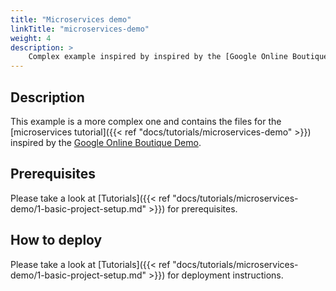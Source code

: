```yaml
---
title: "Microservices demo"
linkTitle: "microservices-demo"
weight: 4
description: >
    Complex example inspired by inspired by the [Google Online Boutique Demo](https://github.com/GoogleCloudPlatform/microservices-demo).
---
```

## Description
This example is a more complex one and contains the files for the
[microservices tutorial]({{< ref "docs/tutorials/microservices-demo" >}}) inspired by the
[Google Online Boutique Demo](https://github.com/GoogleCloudPlatform/microservices-demo).

## Prerequisites
Please take a look at [Tutorials]({{< ref "docs/tutorials/microservices-demo/1-basic-project-setup.md" >}}) for prerequisites.
## How to deploy
Please take a look at [Tutorials]({{< ref "docs/tutorials/microservices-demo/1-basic-project-setup.md" >}}) for deployment instructions.